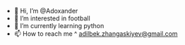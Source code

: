 - 👋 Hi, I’m @Adoxander
- 👀 I’m interested in football
- 🌱 I’m currently learning python
- 📫 How to reach me ^ adilbek.zhangaskiyev@gmail.com
